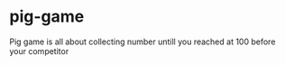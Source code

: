 # pig-game
Pig game is all about collecting number untill you reached at 100 before your competitor
